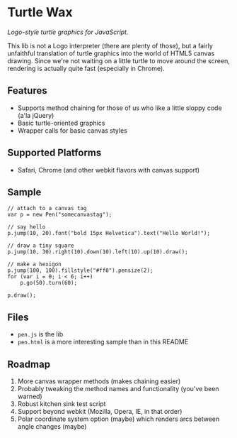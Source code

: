 Turtle Wax
==========

*Logo-style turtle graphics for JavaScript.*

This lib is not a Logo interpreter (there are plenty of those), but a fairly unfaithful translation of turtle graphics into the world of HTML5 canvas drawing. Since we're not waiting on a little turtle to move around the screen, rendering is actually quite fast (especially in Chrome).

Features
--------

- Supports method chaining for those of us who like a little sloppy code (a'la jQuery)
- Basic turtle-oriented graphics
- Wrapper calls for basic canvas styles

Supported Platforms
-------------------

- Safari, Chrome (and other webkit flavors with canvas support)

Sample
------

	// attach to a canvas tag
	var p = new Pen("somecanvastag");
	
	// say hello
	p.jump(10, 20).font("bold 15px Helvetica").text("Hello World!");
	
	// draw a tiny square
	p.jump(10, 30).right(10).down(10).left(10).up(10).draw();
		
	// make a hexigon
	p.jump(100, 100).fillstyle("#ff0").pensize(2);
	for (var i = 0; i < 6; i++)
		p.go(50).turn(60);
		
	p.draw();

Files
-----

- `pen.js` is the lib
- `pen.html` is a more interesting sample than in this README

Roadmap
-------

1. More canvas wrapper methods (makes chaining easier)
2. Probably tweaking the method names and functionality (you've been warned)
3. Robust kitchen sink test script
4. Support beyond webkit (Mozilla, Opera, IE, in that order)
5. Polar coordinate system option (maybe) which renders arcs between angle changes (maybe)
